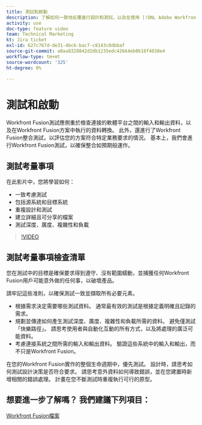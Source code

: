 ```yaml
---
title: 測試和啟動
description: 了解如何一致地反覆進行設計和測試，以及在使用 [!DNL Adobe Workfront Fusion].
activity: use
doc-type: feature video
team: Technical Marketing
kt: Jira ticket
exl-id: 627c767d-de31-4bc6-bac7-c8143c0dbbaf
source-git-commit: a0aa8328842d2db1235edc42664eb0b18f4038e4
workflow-type: tm+mt
source-wordcount: '325'
ht-degree: 0%

---
```


# 測試和啟動

Workfront Fusion測試應側重於檢查連接的軟體平台之間的輸入和輸出資料，以及在Workfront Fusion方案中執行的資料轉換。 此外，還進行了Workfront Fusion整合測試，以評估您的方案符合特定業務要求的情況。 基本上，我們會進行Workfront Fusion測試，以確保整合如預期般運作。

## 測試考量事項

在此影片中，您將學習如何：

* 一致考慮測試
* 包括源系統和目標系統
* 重複設計和測試
* 建立詳細且可分享的檔案
* 測試深度、廣度、複雜性和負載

>[!VIDEO](https://video.tv.adobe.com/v/335315/?quality=12)

## 測試考量事項檢查清單

您在測試中的目標是確保要求得到遵守、沒有範圍蠕動，並捕獲任何Workfront Fusion用戶可能意外做的任何事，以破壞產品。

請牢記這些准則，以確保測試一致並擷取所有必要元素。

* 根據需求決定需要哪些測試資料。 通常最有效的測試是根據定義明確且記錄的需求。
* 規劃並傳達如何產生測試深度、廣度、複雜性和負載所需的資料。 避免僅測試「快樂路徑」。 請思考使用者與自動化互動的所有方式，以及將處理的廣泛可能資料。
* 考慮連接系統之間所需的輸入和輸出資料。 驗證這些系統中的輸入和輸出，而不只是Workfront Fusion。

在您的Workfront Fusion實作的整個生命週期中，優先測試。 設計時，請思考如何測試設計決策是否符合要求。 請思考意外資料如何導致錯誤，並在您建置時新增相關的錯誤處理。 計畫在您不斷測試時重複執行可行的原型。

## 想要進一步了解嗎？ 我們建議下列項目：

[Workfront Fusion檔案](https://experienceleague.adobe.com/docs/workfront/using/adobe-workfront-fusion/workfront-fusion-2.html?lang=en)
